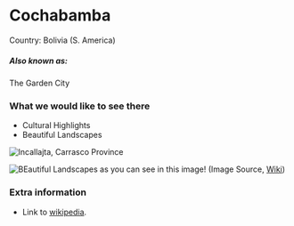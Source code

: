 # Cochabamba

Country: Bolivia (S. America)

##### Also known as:

The Garden City

### What we would like to see there

- Cultural Highlights
- Beautiful Landscapes
  
![Incallajta, Carrasco Province](https://upload.wikimedia.org/wikipedia/commons/3/3d/Caudal_de_r%C3%ADos_de_Villa_Tunari.jpg)

![BEautiful Landscapes as you can see in this image!](https://upload.wikimedia.org/wikipedia/commons/3/3d/Caudal_de_r%C3%ADos_de_Villa_Tunari.jpg)
(Image Source, [Wiki](https://en.wikipedia.org/wiki/Cochabamba_Department))

### Extra information

- Link to [wikipedia](https://en.wikipedia.org/wiki/Cochabamba).

